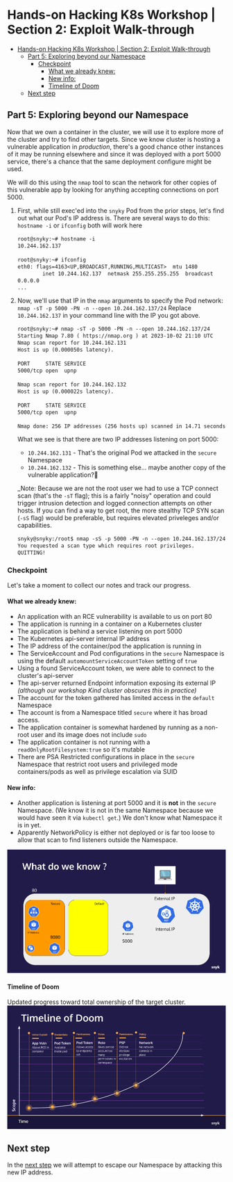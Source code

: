 # Hands-on Hacking K8s Workshop | Section 2: Exploit Walk-through

<!-- TOC -->
* [Hands-on Hacking K8s Workshop | Section 2: Exploit Walk-through](#hands-on-hacking-k8s-workshop--section-2--exploit-walk-through)
  * [Part 5: Exploring beyond our Namespace](#part-5--exploring-beyond-our-namespace)
    * [Checkpoint](#checkpoint)
      * [What we already knew:](#what-we-already-knew-)
      * [New info:](#new-info-)
      * [Timeline of Doom](#timeline-of-doom)
  * [Next step](#next-step)
<!-- TOC -->

## Part 5: Exploring beyond our Namespace

Now that we own a container in the cluster, we will use it to explore more of the cluster and try
to find other targets.  Since we know cluster is hosting a vulnerable application in _production_, there's a good chance
other instances of it may be running elsewhere and since it was deployed with a port 5000 service, there's
a chance that the same deployment configure might be used.

We will do this using the `nmap` tool to scan the network for other copies of this vulnerable app by looking for
anything accepting connections on port 5000.

1. First, while still exec'ed into the `snyky` Pod from the prior steps, let's find out what our Pod's IP address is.
   There are several ways to do this: `hostname -i` or `ifconfig` both will work here
   ```shell
   root@snyky:~# hostname -i
   10.244.162.137
   
   root@snyky:~# ifconfig
   eth0: flags=4163<UP,BROADCAST,RUNNING,MULTICAST>  mtu 1480
           inet 10.244.162.137  netmask 255.255.255.255  broadcast 0.0.0.0
   ...
   ```
2. Now, we'll use that IP in the `nmap` arguments to specify the Pod network: `nmap -sT -p 5000 -PN -n --open 10.244.162.137/24`
   Replace `10.244.162.137` in your command line with the IP you got above.
   ```shell
   root@snyky:~# nmap -sT -p 5000 -PN -n --open 10.244.162.137/24
   Starting Nmap 7.80 ( https://nmap.org ) at 2023-10-02 21:10 UTC
   Nmap scan report for 10.244.162.131
   Host is up (0.000050s latency).
   
   PORT     STATE SERVICE
   5000/tcp open  upnp
   
   Nmap scan report for 10.244.162.132
   Host is up (0.000022s latency).
   
   PORT     STATE SERVICE
   5000/tcp open  upnp
   
   Nmap done: 256 IP addresses (256 hosts up) scanned in 14.71 seconds
   ```
   What we see is that there are two IP addresses listening on port 5000:
   * `10.244.162.131` - That's the original Pod we attacked in the `secure` Namespace
   * `10.244.162.132` - This is something else... maybe another copy of the vulnerable application?🤔
   
   _Note: Because we are not the root user we had to use a TCP connect scan (that's the `-sT` flag); this is a fairly "noisy"
          operation and could trigger intrusion detection and logged connection attempts on other hosts. If you can find a
          way to get root, the more stealthy TCP SYN scan (`-sS` flag) would be preferable, but requires elevated priveleges and/or
          capabilities.
   ```shell
   snyky@snyky:/root$ nmap -sS -p 5000 -PN -n --open 10.244.162.137/24
   You requested a scan type which requires root privileges.
   QUITTING!
   ```
   
### Checkpoint
Let's take a moment to collect our notes and track our progress.

#### What we already knew:
* An application with an RCE vulnerability is available to us on port 80
* The application is running in a container on a Kubernetes cluster
* The application is behind a service listening on port 5000
* The Kubernetes api-server internal IP address 
* The IP address of the container/pod the application is running in
* The ServiceAccount and Pod configurations in the `secure` Namespace is using the default `automountServiceAccountToken` setting of `true`
* Using a found ServiceAccount token, we were able to connect to the cluster's api-server
* The api-server returned Endpoint information exposing its external IP _(although our workshop Kind cluster obscures this in practice)_
* The account for the token gathered has limited access in the `default` Namespace
* The account is from a Namespace titled `secure` where it has broad access.
* The application container is somewhat hardened by running as a non-root user and its image does not include `sudo`
* The application container is not running with a `readOnlyRootFilesystem:true` so it's mutable
* There are PSA Restricted configurations in place in the `secure` Namespace that restrict root users and privileged mode containers/pods as well as privilege escalation via SUID

#### New info:
* Another application is listening at port 5000 and it is **not** in the `secure` Namespace. (We know
  it is not in the same Namespace because we would have seen it via `kubectl get`.)  We don't know what
  Namespace it is in yet.
* Apparently NetworkPolicy is either not deployed or is far too loose to allow that scan to find listeners
  outside the Namespace.

![](media/02-05-Checkpoint-1.png)

#### Timeline of Doom
Updated progress toward total ownership of the target cluster.
![](media/02-05-Timeline-1.png)

## Next step
In the [next step](02f-exploit.md) we will attempt to escape our Namespace by attacking this new IP address.
